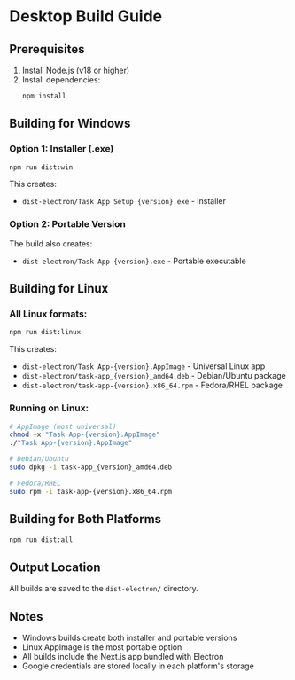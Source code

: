 # Desktop Build Guide

## Prerequisites

1. Install Node.js (v18 or higher)
2. Install dependencies:
   ```bash
   npm install
   ```

## Building for Windows

### Option 1: Installer (.exe)
```bash
npm run dist:win
```
This creates:
- `dist-electron/Task App Setup {version}.exe` - Installer

### Option 2: Portable Version
The build also creates:
- `dist-electron/Task App {version}.exe` - Portable executable

## Building for Linux

### All Linux formats:
```bash
npm run dist:linux
```

This creates:
- `dist-electron/Task App-{version}.AppImage` - Universal Linux app
- `dist-electron/task-app_{version}_amd64.deb` - Debian/Ubuntu package
- `dist-electron/task-app-{version}.x86_64.rpm` - Fedora/RHEL package

### Running on Linux:
```bash
# AppImage (most universal)
chmod +x "Task App-{version}.AppImage"
./"Task App-{version}.AppImage"

# Debian/Ubuntu
sudo dpkg -i task-app_{version}_amd64.deb

# Fedora/RHEL
sudo rpm -i task-app-{version}.x86_64.rpm
```

## Building for Both Platforms

```bash
npm run dist:all
```

## Output Location

All builds are saved to the `dist-electron/` directory.

## Notes

- Windows builds create both installer and portable versions
- Linux AppImage is the most portable option
- All builds include the Next.js app bundled with Electron
- Google credentials are stored locally in each platform's storage